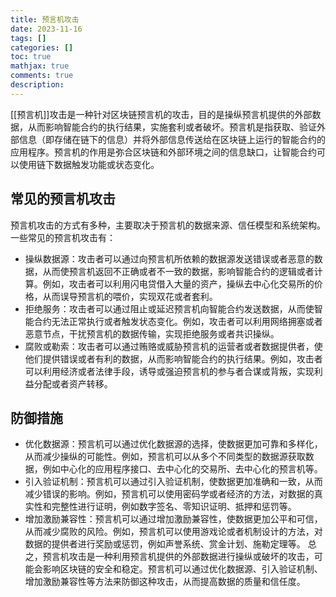 ```yaml
---
title: 预言机攻击
date: 2023-11-16
tags: []
categories: []
toc: true
mathjax: true
comments: true
description: 
---
```

[[预言机]]攻击是一种针对区块链预言机的攻击，目的是操纵预言机提供的外部数据，从而影响智能合约的执行结果，实施套利或者破坏。预言机是指获取、验证外部信息（即存储在链下的信息）并将外部信息传送给在区块链上运行的智能合约的应用程序。预言机的作用是弥合区块链和外部环境之间的信息缺口，让智能合约可以使用链下数据触发功能或状态变化。

## 常见的预言机攻击

预言机攻击的方式有多种，主要取决于预言机的数据来源、信任模型和系统架构。一些常见的预言机攻击有：

- 操纵数据源：攻击者可以通过向预言机所依赖的数据源发送错误或者恶意的数据，从而使预言机返回不正确或者不一致的数据，影响智能合约的逻辑或者计算。例如，攻击者可以利用闪电贷借入大量的资产，操纵去中心化交易所的价格，从而误导预言机的喂价，实现双花或者套利。
- 拒绝服务：攻击者可以通过阻止或延迟预言机向智能合约发送数据，从而使智能合约无法正常执行或者触发状态变化。例如，攻击者可以利用网络拥塞或者恶意节点，干扰预言机的数据传输，实现拒绝服务或者共识操纵。
- 腐败或勒索：攻击者可以通过贿赂或威胁预言机的运营者或者数据提供者，使他们提供错误或者有利的数据，从而影响智能合约的执行结果。例如，攻击者可以利用经济或者法律手段，诱导或强迫预言机的参与者合谋或背叛，实现利益分配或者资产转移。

## 防御措施

- 优化数据源：预言机可以通过优化数据源的选择，使数据更加可靠和多样化，从而减少操纵的可能性。例如，预言机可以从多个不同类型的数据源获取数据，例如中心化的应用程序接口、去中心化的交易所、去中心化的预言机等。
- 引入验证机制：预言机可以通过引入验证机制，使数据更加准确和一致，从而减少错误的影响。例如，预言机可以使用密码学或者经济的方法，对数据的真实性和完整性进行证明，例如数字签名、零知识证明、抵押和惩罚等。
- 增加激励兼容性：预言机可以通过增加激励兼容性，使数据更加公平和可信，从而减少腐败的风险。例如，预言机可以使用游戏论或者机制设计的方法，对数据的提供者进行奖励或惩罚，例如声誉系统、赏金计划、施勒定理等。
总之，预言机攻击是一种利用预言机提供的外部数据进行操纵或破坏的攻击，可能会影响区块链的安全和稳定。预言机可以通过优化数据源、引入验证机制、增加激励兼容性等方法来防御这种攻击，从而提高数据的质量和信任度。
